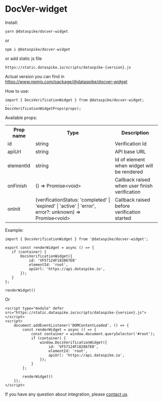 # DocVer-widget

Install:

``` 
yarn @dataspike/docver-widget
 ```
or
 ``` 
npm i @dataspike/docver-widget
 ```
or add static js file

 ``` 
https://static.dataspike.io/scripts/dataspike-{version}.js
 ```
Actual version you can find in https://www.npmjs.com/package/@dataspike/docver-widget

How to use:

``` 
import { DocsVerificationWidget } from @dataspike/docver-widget;
....
DocsVerificationWidgetProps(props);
 ```

Available props:

<table>
    <tr>
        <th>Prop name</th>
        <th>Type</th>
        <th>Description</th>
    </tr>
    <tr>
        <td>id</td>
        <td>string</td>
        <td>Verification Id</td>
    </tr>
    <tr>
        <td>apiUrl</td>
        <td>string</td>
        <td>API base URL</td>
    </tr>
    <tr>
        <td>elementId</td>
        <td>string</td>
        <td>Id of element when widget will be rendered</td>
    </tr>
    <tr>
        <td>onFinish</td>
        <td>() => Promise&lt;void&gt;</td>
        <td>Callback raised when user finish verification</td>
    </tr>
    <tr>
        <td>onInit</td>
        <td>(verificationStatus: 'completed' | 'expired' | 'active' | 'error', error?: unknown) => Promise&lt;void&gt;</td>
        <td>Callback raised before verification started</td>
    </tr>
</table>

Example:
 ```
import { DocsVerificationWidget } from '@dataspike/docver-widget';

export const renderWidget = async () => {
    if (container) {
        DocsVerificationWidget({
            id: 'VF57124F182867E0'
            elementId: 'root',
            apiUrl: 'https://api.dataspike.io',
        });
    }
};

renderWidget()
 ```

Or 

```
<script type="module" defer src="https://static.dataspike.io/scripts/dataspike-{version}.js"></script>
<script>
    document.addEventListener('DOMContentLoaded', () => {
        const renderWidget = async () => {
            const container = window.document.querySelector('#root');
            if (container) {
                window.DocsVerificationWidget({
                    id: 'VF57124F182867E0',
                    elementId: 'root',
                    apiUrl: 'https://api.dataspike.io',
                });
            }
        };

        renderWidget()
    });
</script>
```

If you have any question about integration, please [contact us](https://www.dataspike.io/contact-us).
